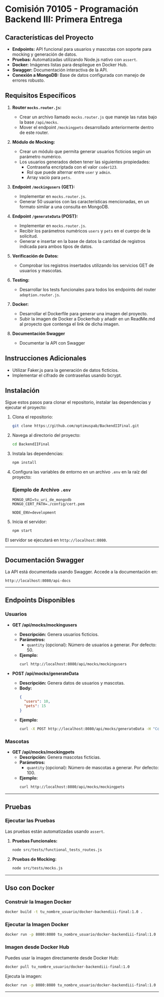 
# Comisión 70105 - Programación Backend III: Primera Entrega

## **Características del Proyecto**
- **Endpoints:** API funcional para usuarios y mascotas con soporte para mocking y generación de datos.
- **Pruebas:** Automatizadas utilizando Node.js nativo con `assert`.
- **Docker:** Imágenes listas para despliegue en Docker Hub.
- **Swagger:** Documentación interactiva de la API.
- **Conexión a MongoDB:** Base de datos configurada con manejo de errores robusto.

## Requisitos Específicos

1. **Router `mocks.router.js`:**
   - Crear un archivo llamado `mocks.router.js` que maneje las rutas bajo la base `/api/mocks`.
   - Mover el endpoint `/mockingpets` desarrollado anteriormente dentro de este router.

2. **Módulo de Mocking:**
   - Crear un módulo que permita generar usuarios ficticios según un parámetro numérico.
   - Los usuarios generados deben tener las siguientes propiedades:
     - Contraseña encriptada con el valor `coder123`.
     - Rol que puede alternar entre `user` y `admin`.
     - Array vacío para `pets`.

3. **Endpoint `/mockingusers` (GET):**
   - Implementar en `mocks.router.js`.
   - Generar 50 usuarios con las características mencionadas, en un formato similar a una consulta en MongoDB.

4. **Endpoint `/generateData` (POST):**
   - Implementar en `mocks.router.js`.
   - Recibir los parámetros numéricos `users` y `pets` en el cuerpo de la solicitud.
   - Generar e insertar en la base de datos la cantidad de registros indicada para ambos tipos de datos.

5. **Verificación de Datos:**
   - Comprobar los registros insertados utilizando los servicios GET de usuarios y mascotas.

6. **Testing:**
   - Desarrollar los tests funcionales para todos los endpoints del router `adoption.router.js`.

7. **Docker:**
   - Desarrollar el Dockerfile para generar una imagen del proyecto.
   - Subir la imagen de Docker a Dockerhub y añadir en un ReadMe.md al proyecto que contenga el link de dicha imagen.

8. **Documentación Swagger**

   - Documentar la API con Swagger

## Instrucciones Adicionales
- Utilizar Faker.js para la generación de datos ficticios.
- Implementar el cifrado de contraseñas usando bcrypt.

## Instalación

Sigue estos pasos para clonar el repositorio, instalar las dependencias y ejecutar el proyecto:

1. Clona el repositorio:
    ```sh
    git clone https://github.com/optimuspab/BackendIIFinal.git
    ```

2. Navega al directorio del proyecto:
    ```sh
    cd BackendIIFinal
    ```

3. Instala las dependencias:
    ```sh
    npm install
    ```

4. Configura las variables de entorno en un archivo `.env` en la raíz del proyecto:

    ### Ejemplo de Archivo `.env`
    ```plaintext
   MONGO_URI=tu_uri_de_mongodb
   MONGO_CERT_PATH=./config/cert.pem

   NODE_ENV=development
    ```

5. Inicia el servidor:
    ```sh
    npm start
    ```

El servidor se ejecutará en `http://localhost:8080`.

---

## **Documentación Swagger**

La API está documentada usando Swagger. Accede a la documentación en:
```
http://localhost:8080/api-docs
```

---

## **Endpoints Disponibles**

### **Usuarios**
- **GET /api/mocks/mockingusers**
  - **Descripción:** Genera usuarios ficticios.
  - **Parámetros:**
    - `quantity` (opcional): Número de usuarios a generar. Por defecto: 50.
  - **Ejemplo:**
    ```bash
    curl http://localhost:8080/api/mocks/mockingusers
    ```

- **POST /api/mocks/generateData**
  - **Descripción:** Genera datos de usuarios y mascotas.
  - **Body:**
    ```json
    {
      "users": 10,
      "pets": 15
    }
    ```
  - **Ejemplo:**
    ```bash
    curl -X POST http://localhost:8080/api/mocks/generateData -H "Content-Type: application/json" -d '{"users": 10, "pets": 15}'
    ```

### **Mascotas**
- **GET /api/mocks/mockingpets**
  - **Descripción:** Genera mascotas ficticias.
  - **Parámetros:**
    - `quantity` (opcional): Número de mascotas a generar. Por defecto: 100.
  - **Ejemplo:**
    ```bash
    curl http://localhost:8080/api/mocks/mockingpets
    ```

---

## **Pruebas**

### **Ejecutar las Pruebas**

Las pruebas están automatizadas usando `assert`.

1. **Pruebas Funcionales:**
   ```bash
   node src/tests/functional_tests_routes.js
   ```

2. **Pruebas de Mocking:**
   ```bash
   node src/tests/mocks.js
   ```

---

## **Uso con Docker**

### **Construir la Imagen Docker**
```bash
docker build -t tu_nombre_usuario/docker-backendiii-final:1.0 .
```

### **Ejecutar la Imagen Docker**
```bash
docker run -p 8080:8080 tu_nombre_usuario/docker-backendiii-final:1.0
```

### **Imagen desde Docker Hub**
Puedes usar la imagen directamente desde Docker Hub:
```bash
docker pull tu_nombre_usuario/docker-backendiii-final:1.0
```

Ejecuta la imagen:
```bash
docker run -p 8080:8080 tu_nombre_usuario/docker-backendiii-final:1.0
```

---
